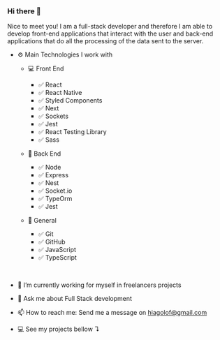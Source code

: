 ### Hi there 👋

Nice to meet you! I am a full-stack developer and therefore I am able to develop front-end applications that interact with the user and back-end applications that do all the processing of the data sent to the server.

- ⚙️ Main Technologies I work with
  - 💻 Front End
    - ✅ React
    - ✅ React Native
    - ✅ Styled Components
    - ✅ Next
    - ✅ Sockets
    - ✅ Jest
    - ✅ React Testing Library
    - ✅ Sass

  - 📡 Back End
    - ✅ Node
    - ✅ Express
    - ✅ Nest
    - ✅ Socket.io
    - ✅ TypeOrm
    - ✅ Jest

  - 🔗 General
    - ✅ Git
    - ✅ GitHub
    - ✅ JavaScript
    - ✅ TypeScript

</br>

- 🔭 I’m currently working for myself in freelancers projects
- 💬 Ask me about Full Stack development
- 📫 How to reach me: Send me a message on hiagolof@gmail.com

- :computer: See my projects bellow ↴
